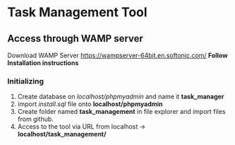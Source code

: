 # Task Management Tool
## Access through WAMP server
Download WAMP Server 
https://wampserver-64bit.en.softonic.com/
 **Follow Installation instructions**
 
### Initializing 
1. Create database on *localhost/phpmyadmin* and name it **task_manager**
2. import *install.sql* file onto **localhost/phpmyadmin**
3. Create folder named **task_management** in file explorer and import files from github.
4. Access to the tool via URL from localhost -> **localhost/task_management/**




 
